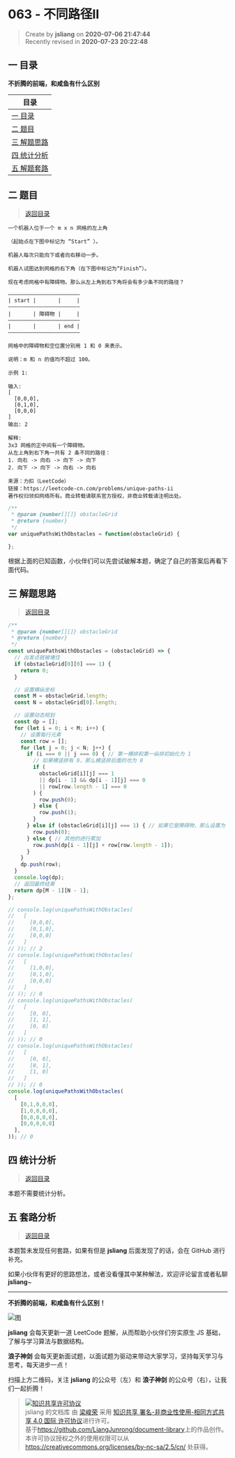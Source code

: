 063 - 不同路径II
===

> Create by **jsliang** on **2020-07-06 21:47:44**  
> Recently revised in **2020-07-23 20:22:48**  

## <a name="chapter-one" id="chapter-one"></a>一 目录

**不折腾的前端，和咸鱼有什么区别**

| 目录 |
| --- |
| [一 目录](#chapter-one) |
| <a name="catalog-chapter-two" id="catalog-chapter-two"></a>[二 题目](#chapter-two) |
| <a name="catalog-chapter-three" id="catalog-chapter-three"></a>[三 解题思路](#chapter-three) |
| <a name="catalog-chapter-four" id="catalog-chapter-four"></a>[四 统计分析](#chapter-four) |
| <a name="catalog-chapter-five" id="catalog-chapter-five"></a>[五 解题套路](#chapter-five) |

## <a name="chapter-two" id="chapter-two"></a>二 题目

> [返回目录](#chapter-one)

```
一个机器人位于一个 m x n 网格的左上角 

（起始点在下图中标记为 “Start” ）。

机器人每次只能向下或者向右移动一步。

机器人试图达到网格的右下角（在下图中标记为“Finish”）。

现在考虑网格中有障碍物。那么从左上角到右下角将会有多少条不同的路径？

———————————————————————
| start |       |     |
———————————————————————
|       | 障碍物 |     |
———————————————————————
|       |       | end |
———————————————————————

网格中的障碍物和空位置分别用 1 和 0 来表示。

说明：m 和 n 的值均不超过 100。

示例 1:

输入:
[
  [0,0,0],
  [0,1,0],
  [0,0,0]
]
输出: 2

解释:
3x3 网格的正中间有一个障碍物。
从左上角到右下角一共有 2 条不同的路径：
1. 向右 -> 向右 -> 向下 -> 向下
2. 向下 -> 向下 -> 向右 -> 向右

来源：力扣（LeetCode）
链接：https://leetcode-cn.com/problems/unique-paths-ii
著作权归领扣网络所有。商业转载请联系官方授权，非商业转载请注明出处。
```

```js
/**
 * @param {number[][]} obstacleGrid
 * @return {number}
 */
var uniquePathsWithObstacles = function(obstacleGrid) {

};
```

根据上面的已知函数，小伙伴们可以先尝试破解本题，确定了自己的答案后再看下面代码。

## <a name="chapter-three" id="chapter-three"></a>三 解题思路

> [返回目录](#chapter-one)

```js
/**
 * @param {number[][]} obstacleGrid
 * @return {number}
 */
const uniquePathsWithObstacles = (obstacleGrid) => {
  // 出发点就被堵住
  if (obstacleGrid[0][0] === 1) {
    return 0;
  }

  // 设置横纵坐标
  const M = obstacleGrid.length;
  const N = obstacleGrid[0].length;

  // 设置动态规划
  const dp = [];
  for (let i = 0; i < M; i++) {
    // 设置每行元素
    const row = [];
    for (let j = 0; j < N; j++) {
      if (i === 0 || j === 0) { // 第一横排和第一纵排初始化为 1
        // 如果横竖排有 0，那么横竖排后面的也为 0
        if (
          obstacleGrid[i][j] === 1
          || dp[i - 1] && dp[i - 1][j] === 0
          || row[row.length - 1] === 0
        ) {
          row.push(0);
        } else {
          row.push(1);
        }
      } else if (obstacleGrid[i][j] === 1) { // 如果它是障碍物，那么设置为 0，表示不通
        row.push(0);
      } else { // 其他的进行累加
        row.push(dp[i - 1][j] + row[row.length - 1]);
      }
    }
    dp.push(row);
  }
  console.log(dp);
  // 返回最终结果
  return dp[M - 1][N - 1];
};

// console.log(uniquePathsWithObstacles(
//   [
//     [0,0,0],
//     [0,1,0],
//     [0,0,0]
//   ]
// )); // 2
// console.log(uniquePathsWithObstacles(
//   [
//     [1,0,0],
//     [0,1,0],
//     [0,0,0]
//   ]
// )); // 0
// console.log(uniquePathsWithObstacles(
//   [
//     [0, 0],
//     [1, 1],
//     [0, 0]
//   ]
// )); // 0
// console.log(uniquePathsWithObstacles(
//   [
//     [0, 0],
//     [0, 1],
//     [1, 0]
//   ]
// )); // 0
console.log(uniquePathsWithObstacles(
  [
    [0,1,0,0,0],
    [1,0,0,0,0],
    [0,0,0,0,0],
    [0,0,0,0,0]
  ],
)); // 0
```

## <a name="chapter-four" id="chapter-four"></a>四 统计分析

> [返回目录](#chapter-one)

本题不需要统计分析。

## <a name="chapter-five" id="chapter-five"></a>五 套路分析

> [返回目录](#chapter-one)

本题暂未发现任何套路，如果有但是 **jsliang** 后面发现了的话，会在 GitHub 进行补充。

如果小伙伴有更好的思路想法，或者没看懂其中某种解法，欢迎评论留言或者私聊 **jsliang**~

---

**不折腾的前端，和咸鱼有什么区别！**

![图](https://github.com/LiangJunrong/document-library/blob/master/public-repertory/img/z-index-small.png?raw=true)

**jsliang** 会每天更新一道 LeetCode 题解，从而帮助小伙伴们夯实原生 JS 基础，了解与学习算法与数据结构。

**浪子神剑** 会每天更新面试题，以面试题为驱动来带动大家学习，坚持每天学习与思考，每天进步一点！

扫描上方二维码，关注 **jsliang** 的公众号（左）和 **浪子神剑** 的公众号（右），让我们一起折腾！

> <a rel="license" href="http://creativecommons.org/licenses/by-nc-sa/4.0/"><img alt="知识共享许可协议" style="border-width:0" src="https://i.creativecommons.org/l/by-nc-sa/4.0/88x31.png" /></a><br /><span xmlns:dct="http://purl.org/dc/terms/" property="dct:title">jsliang 的文档库</span> 由 <a xmlns:cc="http://creativecommons.org/ns#" href="https://github.com/LiangJunrong/document-library" property="cc:attributionName" rel="cc:attributionURL">梁峻荣</a> 采用 <a rel="license" href="http://creativecommons.org/licenses/by-nc-sa/4.0/">知识共享 署名-非商业性使用-相同方式共享 4.0 国际 许可协议</a>进行许可。<br />基于<a xmlns:dct="http://purl.org/dc/terms/" href="https://github.com/LiangJunrong/document-library" rel="dct:source">https://github.com/LiangJunrong/document-library</a>上的作品创作。<br />本许可协议授权之外的使用权限可以从 <a xmlns:cc="http://creativecommons.org/ns#" href="https://creativecommons.org/licenses/by-nc-sa/2.5/cn/" rel="cc:morePermissions">https://creativecommons.org/licenses/by-nc-sa/2.5/cn/</a> 处获得。
